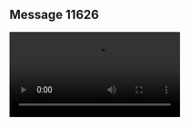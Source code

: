 ## Message 11626



![Video](https://data.iron-swords.co.il/2024/September/21/11626/11626_media.mp4)
